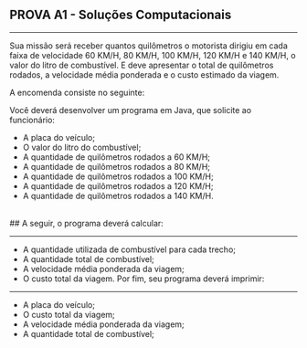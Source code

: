## PROVA A1 - Soluções Computacionais
<hr>
Sua missão será receber quantos quilômetros o motorista dirigiu em cada faixa de velocidade 60 KM/H, 80 KM/H, 100 KM/H, 120 KM/H e 140 KM/H, o valor do litro de combustível. E deve apresentar o total de quilômetros rodados, a velocidade média ponderada e o custo estimado da viagem.

A encomenda consiste no seguinte:

Você deverá desenvolver um programa em Java, que solicite ao funcionário:

* A placa do veículo;
* O valor do litro do combustível;
* A quantidade de quilômetros rodados a 60 KM/H;
* A quantidade de quilômetros rodados a 80 KM/H;
* A quantidade de quilômetros rodados a 100 KM/H;
* A quantidade de quilômetros rodados a 120 KM/H;
* A quantidade de quilômetros rodados a 140 KM/H.
<br>
## A seguir, o programa deverá calcular:
<hr>

* A quantidade utilizada de combustível para cada trecho;
* A quantidade total de combustível;
* A velocidade média ponderada da viagem;
* O custo total da viagem.
Por fim, seu programa deverá imprimir:
<hr>

* A placa do veículo;
* O custo total da viagem;
* A velocidade média ponderada da viagem;
* A quantidade total de combustível;

